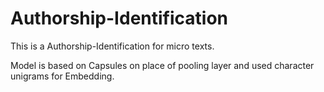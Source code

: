 # Authorship-Identification

This is a Authorship-Identification for micro texts.

Model is based on Capsules on place of pooling layer and used character unigrams for Embedding.
